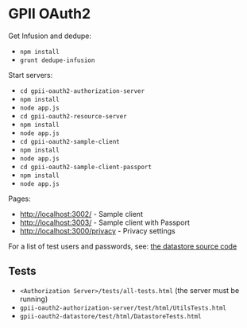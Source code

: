 GPII OAuth2
===========

Get Infusion and dedupe:

- `npm install`
- `grunt dedupe-infusion`

Start servers:

- `cd gpii-oauth2-authorization-server`
- `npm install`
- `node app.js`
- `cd gpii-oauth2-resource-server`
- `npm install`
- `node app.js`
- `cd gpii-oauth2-sample-client`
- `npm install`
- `node app.js`
- `cd gpii-oauth2-sample-client-passport`
- `npm install`
- `node app.js`

Pages:

- [http://localhost:3002/](http://localhost:3002/) - Sample client
- [http://localhost:3003/](http://localhost:3003/) - Sample client with Passport
- [http://localhost:3000/privacy](http://localhost:3000/privacy) - Privacy settings

For a list of test users and passwords, see: [the datastore source code](gpii-oauth2-datastore/index.js)

Tests
-----

- `<Authorization Server>/tests/all-tests.html` (the server must be running)
- `gpii-oauth2-authorization-server/test/html/UtilsTests.html`
- `gpii-oauth2-datastore/test/html/DatastoreTests.html`

